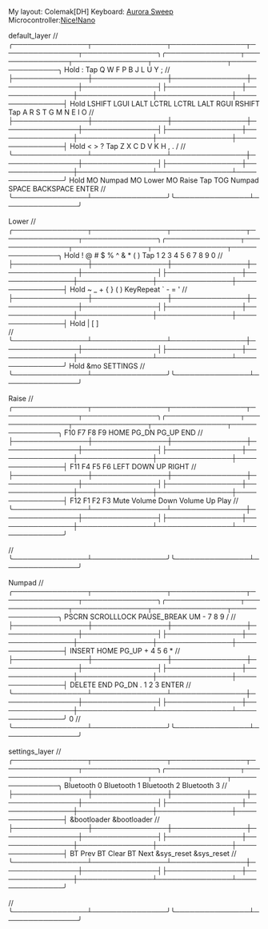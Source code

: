 My layout: Colemak[DH]
Keyboard: [Aurora Sweep](https://splitkb.com/products/aurora-sweep)
Microcontroller:[Nice!Nano](https://splitkb.com/products/nice-nano)

default_layer
// ╭───────────────┬───────────────┬───────────────┬───────────────┬───────────────╮╭───────────────┬───────────────┬───────────────┬───────────────┬───────────────╮
Hold																			:
Tap	Q		W		F		P		B		J		L		U		Y		;
// ├───────────────┼───────────────┼───────────────┼───────────────┼───────────────┤├───────────────┼───────────────┼───────────────┼───────────────┼───────────────┤
Hold	LSHIFT		LGUI		LALT		LCTRL						LCTRL		LALT		RGUI		RSHIFT
Tap	A		R		S		T		G		M		N		E		I		O
// ├───────────────┼───────────────┼───────────────┼───────────────┼───────────────┤├───────────────┼───────────────┼───────────────┼───────────────┼───────────────┤
Hold															<		>		?
Tap	Z		X		C		D		V		K		H		,		.		/
// ╰───────────────┴───────────────┴───────────────┼───────────────┼───────────────┤├───────────────┼───────────────┼───────────────┴───────────────┴───────────────╯
Hold							MO Numpad	MO Lower			MO Raise
Tap							TOG Numpad 	 SPACE		BACKSPACE	ENTER
// 						   ╰───────────────┴───────────────╯╰───────────────┴───────────────╯

Lower
// ╭───────────────┬───────────────┬───────────────┬───────────────┬───────────────╮╭───────────────┬───────────────┬───────────────┬───────────────┬───────────────╮
Hold	!		@		#		$		%		^		&		*		(		)
Tap	1		2		3		4		5		6		7		8		9		0
// ├───────────────┼───────────────┼───────────────┼───────────────┼───────────────┤├───────────────┼───────────────┼───────────────┼───────────────┼───────────────┤
Hold											~		_		+
	{		}		(		)		KeyRepeat	`		-		=				'
// ├───────────────┼───────────────┼───────────────┼───────────────┼───────────────┤├───────────────┼───────────────┼───────────────┼───────────────┼───────────────┤
Hold																			|
					[		]												\
// ╰───────────────┴───────────────┴───────────────┼───────────────┼───────────────┤├───────────────┼───────────────┼───────────────┴───────────────┴───────────────╯
Hold
														 		&mo SETTINGS
// 						   ╰───────────────┴───────────────╯╰───────────────┴───────────────╯

Raise
// ╭───────────────┬───────────────┬───────────────┬───────────────┬───────────────╮╭───────────────┬───────────────┬───────────────┬───────────────┬───────────────╮
	F10		F7		F8		F9						HOME	 	PG_DN 		PG_UP		END
// ├───────────────┼───────────────┼───────────────┼───────────────┼───────────────┤├───────────────┼───────────────┼───────────────┼───────────────┼───────────────┤
	F11		F4		F5		F6						LEFT		DOWN		UP		RIGHT
// ├───────────────┼───────────────┼───────────────┼───────────────┼───────────────┤├───────────────┼───────────────┼───────────────┼───────────────┼───────────────┤
	F12		F1		F2		F3				 		Mute		Volume Down	Volume Up	Play
// ╰───────────────┴───────────────┴───────────────┼───────────────┼───────────────┤├───────────────┼───────────────┼───────────────┴───────────────┴───────────────╯

// 						   ╰───────────────┴───────────────╯╰───────────────┴───────────────╯

Numpad
// ╭───────────────┬───────────────┬───────────────┬───────────────┬───────────────╮╭───────────────┬───────────────┬───────────────┬───────────────┬───────────────╮
			PSCRN		SCROLLLOCK	PAUSE_BREAK	UM		-		7		8		9		/
// ├───────────────┼───────────────┼───────────────┼───────────────┼───────────────┤├───────────────┼───────────────┼───────────────┼───────────────┼───────────────┤
			INSERT		HOME		PG_UP				+		4		5		6		*
// ├───────────────┼───────────────┼───────────────┼───────────────┼───────────────┤├───────────────┼───────────────┼───────────────┼───────────────┼───────────────┤
			DELETE		END		PG_DN				.		1		2		3		ENTER
// ╰───────────────┴───────────────┴───────────────┼───────────────┼───────────────┤├───────────────┼───────────────┼───────────────┴───────────────┴───────────────╯
													0
// 						   ╰───────────────┴───────────────╯╰───────────────┴───────────────╯

settings_layer
// ╭───────────────┬───────────────┬───────────────┬───────────────┬───────────────╮╭───────────────┬───────────────┬───────────────┬───────────────┬───────────────╮
	Bluetooth 0	Bluetooth 1	Bluetooth 2	Bluetooth 3
// ├───────────────┼───────────────┼───────────────┼───────────────┼───────────────┤├───────────────┼───────────────┼───────────────┼───────────────┼───────────────┤
									&bootloader	&bootloader
// ├───────────────┼───────────────┼───────────────┼───────────────┼───────────────┤├───────────────┼───────────────┼───────────────┼───────────────┼───────────────┤
	BT Prev		BT Clear	 		BT Next		&sys_reset	&sys_reset
// ╰───────────────┴───────────────┴───────────────┼───────────────┼───────────────┤├───────────────┼───────────────┼───────────────┴───────────────┴───────────────╯

// 						   ╰───────────────┴───────────────╯╰───────────────┴───────────────╯